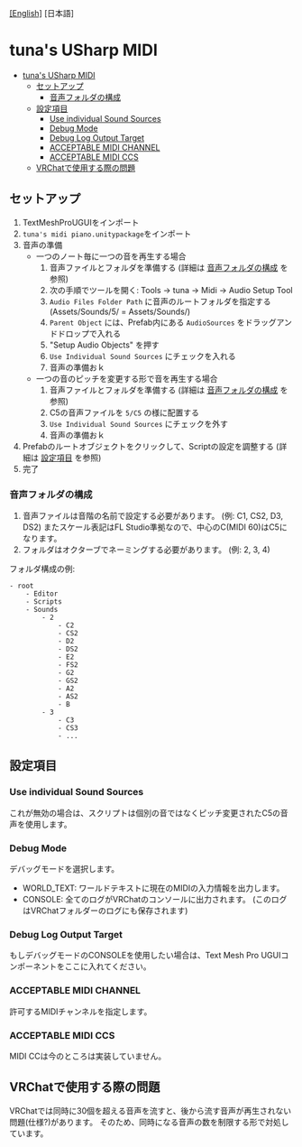 [[English]](./README.md) [日本語]

# tuna's USharp MIDI

- [tuna's USharp MIDI](#tunas-usharp-midi)
  - [セットアップ](#%E3%82%BB%E3%83%83%E3%83%88%E3%82%A2%E3%83%83%E3%83%97)
    - [音声フォルダの構成](#%E9%9F%B3%E5%A3%B0%E3%83%95%E3%82%A9%E3%83%AB%E3%83%80%E3%81%AE%E6%A7%8B%E6%88%90)
  - [設定項目](#%E8%A8%AD%E5%AE%9A%E9%A0%85%E7%9B%AE)
    - [Use individual Sound Sources](#use-individual-sound-sources)
    - [Debug Mode](#debug-mode)
    - [Debug Log Output Target](#debug-log-output-target)
    - [ACCEPTABLE MIDI CHANNEL](#acceptable-midi-channel)
    - [ACCEPTABLE MIDI CCS](#acceptable-midi-ccs)
  - [VRChatで使用する際の問題](#vrchat%E3%81%A7%E4%BD%BF%E7%94%A8%E3%81%99%E3%82%8B%E9%9A%9B%E3%81%AE%E5%95%8F%E9%A1%8C)


## セットアップ


1. TextMeshProUGUIをインポート
2. `tuna's midi piano.unitypackage`をインポート
3. 音声の準備
    - 一つのノート毎に一つの音を再生する場合
        1. 音声ファイルとフォルダを準備する (詳細は [音声フォルダの構成](#sounds-folder-structure) を参照)
        2. 次の手順でツールを開く: Tools -> tuna -> Midi -> Audio Setup Tool
        3. `Audio Files Folder Path` に音声のルートフォルダを指定する (Assets/Sounds/5/ = Assets/Sounds/)
        4. `Parent Object` には、Prefab内にある `AudioSources` をドラッグアンドドロップで入れる
        5. "Setup Audio Objects" を押す
        6. `Use Individual Sound Sources` にチェックを入れる
        7. 音声の準備おｋ
    - 一つの音のピッチを変更する形で音を再生する場合
        1. 音声ファイルとフォルダを準備する (詳細は [音声フォルダの構成](#sounds-folder-structure) を参照)
        2. C5の音声ファイルを `5/C5` の様に配置する
        3. `Use Individual Sound Sources` にチェックを外す
        4. 音声の準備おｋ
4. Prefabのルートオブジェクトをクリックして、Scriptの設定を調整する (詳細は [設定項目](#Settings) を参照)
5. 完了


### 音声フォルダの構成

1. 音声ファイルは音階の名前で設定する必要があります。 (例: C1, CS2, D3, DS2) またスケール表記はFL Studio準拠なので、中心のC(MIDI 60)はC5になります。
2. フォルダはオクターブでネーミングする必要があります。 (例: 2, 3, 4)

フォルダ構成の例:

```
- root
    - Editor
    - Scripts
    - Sounds
        - 2
            - C2
            - CS2
            - D2
            - DS2
            - E2
            - FS2
            - G2
            - GS2
            - A2
            - AS2
            - B
        - 3
            - C3
            - CS3
            - ...
```



## 設定項目

### Use individual Sound Sources

これが無効の場合は、スクリプトは個別の音ではなくピッチ変更されたC5の音声を使用します。

### Debug Mode

デバッグモードを選択します。

- WORLD_TEXT: ワールドテキストに現在のMIDIの入力情報を出力します。
- CONSOLE: 全てのログがVRChatのコンソールに出力されます。 (このログはVRChatフォルダーのログにも保存されます)


### Debug Log Output Target

もしデバッグモードのCONSOLEを使用したい場合は、Text Mesh Pro UGUIコンポーネントをここに入れてください。

### ACCEPTABLE MIDI CHANNEL

許可するMIDIチャンネルを指定します。

### ACCEPTABLE MIDI CCS

MIDI CCは今のところは実装していません。



## VRChatで使用する際の問題

VRChatでは同時に30個を超える音声を流すと、後から流す音声が再生されない問題(仕様?)があります。
そのため、同時になる音声の数を制限する形で対処しています。
